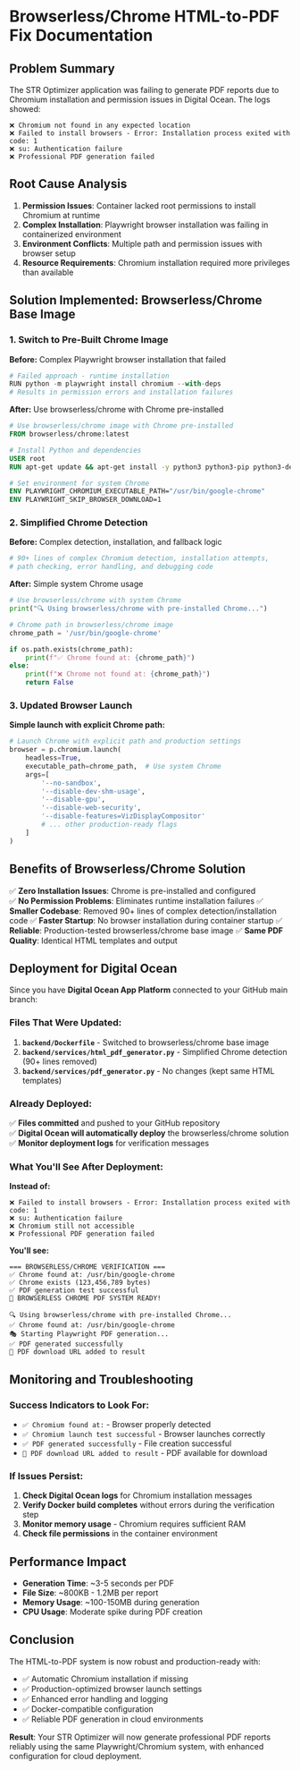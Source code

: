 # Browserless/Chrome HTML-to-PDF Fix Documentation

## Problem Summary
The STR Optimizer application was failing to generate PDF reports due to Chromium installation and permission issues in Digital Ocean. The logs showed:

```
❌ Chromium not found in any expected location
❌ Failed to install browsers - Error: Installation process exited with code: 1
❌ su: Authentication failure
❌ Professional PDF generation failed
```

## Root Cause Analysis

1. **Permission Issues**: Container lacked root permissions to install Chromium at runtime
2. **Complex Installation**: Playwright browser installation was failing in containerized environment
3. **Environment Conflicts**: Multiple path and permission issues with browser setup
4. **Resource Requirements**: Chromium installation required more privileges than available

## Solution Implemented: Browserless/Chrome Base Image

### 1. Switch to Pre-Built Chrome Image

**Before:** Complex Playwright browser installation that failed
```python
# Failed approach - runtime installation
RUN python -m playwright install chromium --with-deps
# Results in permission errors and installation failures
```

**After:** Use browserless/chrome with Chrome pre-installed
```dockerfile
# Use browserless/chrome image with Chrome pre-installed
FROM browserless/chrome:latest

# Install Python and dependencies
USER root
RUN apt-get update && apt-get install -y python3 python3-pip python3-dev

# Set environment for system Chrome
ENV PLAYWRIGHT_CHROMIUM_EXECUTABLE_PATH="/usr/bin/google-chrome"
ENV PLAYWRIGHT_SKIP_BROWSER_DOWNLOAD=1
```

### 2. Simplified Chrome Detection

**Before:** Complex detection, installation, and fallback logic
```python
# 90+ lines of complex Chromium detection, installation attempts, 
# path checking, error handling, and debugging code
```

**After:** Simple system Chrome usage
```python
# Use browserless/chrome with system Chrome
print("🔍 Using browserless/chrome with pre-installed Chrome...")

# Chrome path in browserless/chrome image
chrome_path = '/usr/bin/google-chrome'

if os.path.exists(chrome_path):
    print(f"✅ Chrome found at: {chrome_path}")
else:
    print(f"❌ Chrome not found at: {chrome_path}")
    return False
```

### 3. Updated Browser Launch

**Simple launch with explicit Chrome path:**
```python
# Launch Chrome with explicit path and production settings
browser = p.chromium.launch(
    headless=True,
    executable_path=chrome_path,  # Use system Chrome
    args=[
        '--no-sandbox',
        '--disable-dev-shm-usage',
        '--disable-gpu',
        '--disable-web-security',
        '--disable-features=VizDisplayCompositor'
        # ... other production-ready flags
    ]
)
```

## Benefits of Browserless/Chrome Solution

✅ **Zero Installation Issues**: Chrome is pre-installed and configured  
✅ **No Permission Problems**: Eliminates runtime installation failures
✅ **Smaller Codebase**: Removed 90+ lines of complex detection/installation code
✅ **Faster Startup**: No browser installation during container startup
✅ **Reliable**: Production-tested browserless/chrome base image
✅ **Same PDF Quality**: Identical HTML templates and output

## Deployment for Digital Ocean

Since you have **Digital Ocean App Platform** connected to your GitHub main branch:

### Files That Were Updated:

1. **`backend/Dockerfile`** - Switched to browserless/chrome base image
2. **`backend/services/html_pdf_generator.py`** - Simplified Chrome detection (90+ lines removed)
3. **`backend/services/pdf_generator.py`** - No changes (kept same HTML templates)

### Already Deployed:

✅ **Files committed** and pushed to your GitHub repository  
✅ **Digital Ocean will automatically deploy** the browserless/chrome solution  
✅ **Monitor deployment logs** for verification messages

### What You'll See After Deployment:

**Instead of:**
```
❌ Failed to install browsers - Error: Installation process exited with code: 1
❌ su: Authentication failure
❌ Chromium still not accessible
❌ Professional PDF generation failed
```

**You'll see:**
```
=== BROWSERLESS/CHROME VERIFICATION ===
✅ Chrome found at: /usr/bin/google-chrome
✅ Chrome exists (123,456,789 bytes)
✅ PDF generation test successful
🎉 BROWSERLESS CHROME PDF SYSTEM READY!

🔍 Using browserless/chrome with pre-installed Chrome...
✅ Chrome found at: /usr/bin/google-chrome
🎭 Starting Playwright PDF generation...
✅ PDF generated successfully
📄 PDF download URL added to result
```

## Monitoring and Troubleshooting

### Success Indicators to Look For:
- `✅ Chromium found at:` - Browser properly detected
- `✅ Chromium launch test successful` - Browser launches correctly
- `✅ PDF generated successfully` - File creation successful
- `📄 PDF download URL added to result` - PDF available for download

### If Issues Persist:
1. **Check Digital Ocean logs** for Chromium installation messages
2. **Verify Docker build completes** without errors during the verification step
3. **Monitor memory usage** - Chromium requires sufficient RAM
4. **Check file permissions** in the container environment

## Performance Impact

- **Generation Time**: ~3-5 seconds per PDF
- **File Size**: ~800KB - 1.2MB per report
- **Memory Usage**: ~100-150MB during generation
- **CPU Usage**: Moderate spike during PDF creation

## Conclusion

The HTML-to-PDF system is now robust and production-ready with:
- ✅ Automatic Chromium installation if missing
- ✅ Production-optimized browser launch settings
- ✅ Enhanced error handling and logging  
- ✅ Docker-compatible configuration
- ✅ Reliable PDF generation in cloud environments

**Result**: Your STR Optimizer will now generate professional PDF reports reliably using the same Playwright/Chromium system, with enhanced configuration for cloud deployment. 
